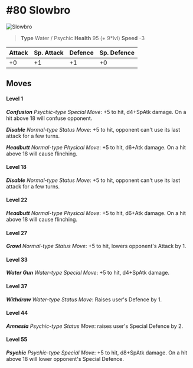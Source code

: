 # #80 Slowbro


![Slowbro](https://img.pokemondb.net/sprites/home/normal/1x/slowbro.png)

> **Type** Water / Psychic
> **Health** 95 (+ 9\*lvl)
> **Speed** -3

| Attack | Sp. Attack | Defence | Sp. Defence |
| ------ | ---------- | ------- | ----------- |
| +0 | +1 | +1 | +0 |

## Moves
#### Level 1

***Confusion** Psychic-type Special Move*: +5 to hit, d4+SpAtk damage. On a hit above 18 will confuse opponent.

***Disable** Normal-type Status Move*: +5 to hit, opponent can't use its last attack for a few turns.

***Headbutt** Normal-type Physical Move*: +5 to hit, d6+Atk damage. On a hit above 18 will cause flinching.
#### Level 18

***Disable** Normal-type Status Move*: +5 to hit, opponent can't use its last attack for a few turns.
#### Level 22

***Headbutt** Normal-type Physical Move*: +5 to hit, d6+Atk damage. On a hit above 18 will cause flinching.
#### Level 27

***Growl** Normal-type Status Move*: +5 to hit, lowers opponent's Attack by 1.
#### Level 33

***Water Gun** Water-type Special Move*: +5 to hit, d4+SpAtk damage. 
#### Level 37

***Withdraw** Water-type Status Move*: Raises user's Defence by 1.
#### Level 44

***Amnesia** Psychic-type Status Move*: raises user's Special Defence by 2.
#### Level 55

***Psychic** Psychic-type Special Move*: +5 to hit, d8+SpAtk damage. On a hit above 18 will lower opponent's Special Defence.

